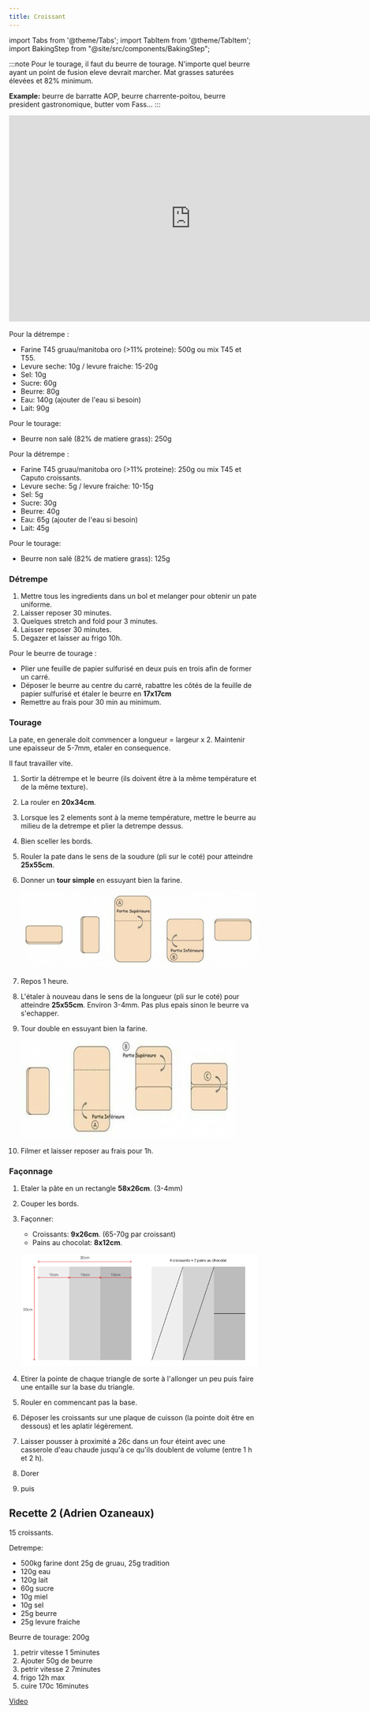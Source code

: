 ```yaml
---
title: Croissant
---
```


import Tabs from '@theme/Tabs';
import TabItem from '@theme/TabItem';
import BakingStep from "@site/src/components/BakingStep";

:::note
Pour le tourage, il faut du beurre de tourage.
N'importe quel beurre ayant un point de fusion eleve devrait marcher. Mat grasses saturées élevées et 82% minimum.

**Example:** beurre de barratte AOP, beurre charrente-poitou, beurre president gastronomique, butter vom Fass...
:::

<div class="youtube-video-container">
<iframe width="736" height="418" src="https://www.youtube.com/embed/tbdAq3B8Pzs" title="YouTube video player" frameborder="0" allow="accelerometer; autoplay; clipboard-write; encrypted-media; gyroscope; picture-in-picture" allowFullScreen></iframe>
</div>

<Tabs>
<TabItem value="large" label="10-12 croissants" groupId="group1" default>

Pour la détrempe :

- Farine T45 gruau/manitoba oro (>11% proteine): 500g ou mix T45 et T55.
- Levure seche: 10g / levure fraiche: 15-20g
- Sel: 10g
- Sucre: 60g
- Beurre: 80g
- Eau: 140g (ajouter de l'eau si besoin)
- Lait: 90g

Pour le tourage:

- Beurre non salé (82% de matiere grass): 250g

</TabItem>
<TabItem value="small" label="6-7 croissants">

Pour la détrempe :

- Farine T45 gruau/manitoba oro (>11% proteine): 250g ou mix T45 et Caputo croissants.
- Levure seche: 5g / levure fraiche: 10-15g
- Sel: 5g
- Sucre: 30g
- Beurre: 40g
- Eau: 65g (ajouter de l'eau si besoin)
- Lait: 45g

Pour le tourage:

- Beurre non salé (82% de matiere grass): 125g

</TabItem>
</Tabs>

### Détrempe

1. Mettre tous les ingredients dans un bol et melanger pour obtenir un pate uniforme.
1. Laisser reposer 30 minutes.
1. Quelques stretch and fold pour 3 minutes.
1. Laisser reposer 30 minutes.
1. Degazer et laisser au frigo 10h.

Pour le beurre de tourage :

- Plier une feuille de papier sulfurisé en deux puis en trois afin de former un carré.
- Déposer le beurre au centre du carré, rabattre les côtés de la feuille de papier sulfurisé et étaler le
  beurre en **17x17cm**
- Remettre au frais pour 30 min au minimum.

### Tourage

La pate, en generale doit commencer a longueur = largeur x 2. Maintenir une epaisseur de 5-7mm, etaler en consequence.

Il faut travailler vite.

1. Sortir la détrempe et le beurre (ils doivent être à la même température et de la même texture).
1. La rouler en **20x34cm**.
1. Lorsque les 2 elements sont à la meme température, mettre le beurre au milieu de la detrempe
   et plier la detrempe dessus.
1. Bien sceller les bords.
1. Rouler la pate dans le sens de la soudure (pli sur le coté) pour atteindre **25x55cm**.
1. Donner un **tour simple** en essuyant bien la farine.

   ![Croissants](/img/tour-simple.png)
1. Repos 1 heure.
1. L'étaler à nouveau dans le sens de la longueur (pli sur le coté) pour atteindre **25x55cm**. Environ 3-4mm. Pas plus epais sinon le beurre va s'echapper.
1. Tour double en essuyant bien la farine.

   ![Croissants](/img/tour-double.png)
1. Filmer et laisser reposer au frais pour 1h.

### Façonnage

1. Etaler la pâte en un rectangle **58x26cm**. (3-4mm)
1. Couper les bords.
1. Façonner:
   - Croissants: **9x26cm**. (65-70g par croissant)
   - Pains au chocolat: **8x12cm**.

   ![croissant](/img/coupe.png)
1. Etirer la pointe de chaque triangle de sorte à l'allonger un peu puis faire
   une entaille sur la base du triangle.
1. Rouler en commencant pas la base.
1. Déposer les croissants sur une plaque de cuisson (la pointe doit être en dessous) et les aplatir
   légèrement.
1. Laisser pousser à proximité a 26c dans un four éteint avec une casserole
   d'eau chaude jusqu'à ce qu'ils doublent de volume (entre 1 h et 2 h).
1. Dorer
1. <BakingStep temp="220" time="5 min" fan preheat /> puis <BakingStep temp="180" time="12 min" fan preheat />

## Recette 2 (Adrien Ozaneaux)

15 croissants.

Detrempe:

- 500kg farine dont 25g de gruau, 25g tradition
- 120g eau
- 120g lait
- 60g sucre
- 10g miel
- 10g sel
- 25g beurre
- 25g levure fraiche

Beurre de tourage: 200g

1. petrir vitesse 1 5minutes
1. Ajouter 50g de beurre
1. petrir vitesse 2 7minutes
1. frigo 12h max
1. cuire 170c 16minutes

[Video](https://fb.watch/dgp3QM66CR/)
